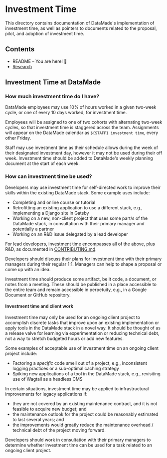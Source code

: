 # Investment Time

This directory contains documentation of DataMade's implementation of investment
time, as well as pointers to documents related to the proposal, pilot, and
adoption of investment time.

## Contents

- README – You are here! 🎉
- [Research](./research.md)

## Investment Time at DataMade

### How much investment time do I have?

DataMade employees may use 10% of hours worked in a given two-week cycle, or
one of every 10 days worked, for investment time.

Employees will be assigned to one of two cohorts with alternating two-week
cycles, so that investment time is staggered across the team. Assignments will
appear on the DataMade calendar as `${STAFF} investment time`, every other
Friday.

Staff may use investment time as their schedule allows during the week of their
designated investment day, however it may not be used during their off week.
Investment time should be added to DataMade's weekly planning document at the
start of each week.

### How can investment time be used?

Developers may use investment time for self-directed work to improve their
skills within the existing DataMade stack. Some example uses include:

- Completing and online course or tutorial
- Retrofitting an existing application to use a different stack, e.g.,
implementing a Django site in Gatsby
- Working on a new, non-client project that uses some part/s of the DataMade
stack, in consultation with their primary manager and potentially a partner
- Working on an R&D issue delegated by a lead developer

For lead developers, investment time encompasses all of the above, plus R&D, as
documented in [CONTRIBUTING.md](../CONTRIBUTING.md).

Developers should discuss their plans for investment time with their primary
managers during their regular 1:1. Managers can help to shape a proposal or come
up with an idea.

Investment time should produce some artifact, be it code, a document, or notes
from a meeting. These should be published in a place accessible to the entire
team and remain accessible in perpetuity, e.g., in a Google Document or GitHub
repository.

#### Investment time and client work

Investment time may only be used for an ongoing client project to accomplish
discrete tasks that improve upon an existing implementation or apply tools in
the DataMade stack in a novel way. It should be thought of as a release valve
for learning via experimentation or reducing technical debt, not a way to
stretch budgeted hours or add new features.

Some examples of acceptable use of investment time on an ongoing client project
include:

- Factoring a _specific_ code smell out of a project, e.g., inconsistent logging
practices or a sub-optimal caching strategy
- Spiking new applications of a tool in the DataMade stack, e.g., revisiting
use of Wagtail as a headless CMS

In certain situations, investment time may be applied to infrastructural
improvements for legacy applications if:

- they are not covered by an existing maintenance contract, and it is not
feasible to acquire new budget; and
- the maintenance outlook for the project could be reasonably estimated to last
several years; and
- the improvements would greatly reduce the maintenance overhead / technical
debt of the project moving forward.

Developers should work in consultation with their primary managers to determine
whether investment time can be used for a task related to an ongoing client
project.
